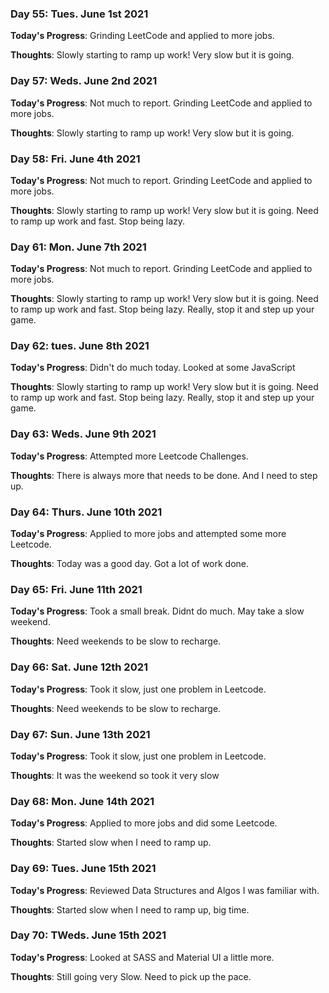 ### Day 55: Tues. June 1st 2021

**Today's Progress**: Grinding LeetCode and applied to more jobs. 

**Thoughts**: Slowly starting to ramp up work! Very slow but it is going.

### Day 57: Weds. June 2nd 2021

**Today's Progress**: Not much to report. Grinding LeetCode and applied to more jobs. 

**Thoughts**: Slowly starting to ramp up work! Very slow but it is going.

### Day 58: Fri. June 4th 2021

**Today's Progress**: Not much to report. Grinding LeetCode and applied to more jobs. 

**Thoughts**: Slowly starting to ramp up work! Very slow but it is going. Need to ramp up work and fast. Stop being lazy.

### Day 61: Mon. June 7th 2021

**Today's Progress**: Not much to report. Grinding LeetCode and applied to more jobs. 

**Thoughts**: Slowly starting to ramp up work! Very slow but it is going. Need to ramp up work and fast. Stop being lazy. Really, stop it and step up your game. 

### Day 62: tues. June 8th 2021

**Today's Progress**: Didn't do much today. Looked at some JavaScript

**Thoughts**: Slowly starting to ramp up work! Very slow but it is going. Need to ramp up work and fast. Stop being lazy. Really, stop it and step up your game. 

### Day 63: Weds. June 9th 2021

**Today's Progress**: Attempted more Leetcode Challenges.

**Thoughts**: There is always more that needs to be done. And I need to step up.

### Day 64: Thurs. June 10th 2021

**Today's Progress**: Applied to more jobs and attempted some more Leetcode.

**Thoughts**: Today was a good day. Got a lot of work done.

### Day 65: Fri. June 11th 2021

**Today's Progress**: Took a small break. Didnt do much. May take a slow weekend.

**Thoughts**: Need weekends to be slow to recharge.

### Day 66: Sat. June 12th 2021

**Today's Progress**: Took it slow, just one problem in Leetcode.

**Thoughts**: Need weekends to be slow to recharge.

### Day 67: Sun. June 13th 2021

**Today's Progress**: Took it slow, just one problem in Leetcode.

**Thoughts**: It was the weekend so took it very slow

### Day 68: Mon. June 14th 2021

**Today's Progress**: Applied to more jobs and did some Leetcode.

**Thoughts**: Started slow when I need to ramp up.

### Day 69: Tues. June 15th 2021

**Today's Progress**: Reviewed Data Structures and Algos I was familiar with.

**Thoughts**: Started slow when I need to ramp up, big time.

### Day 70: TWeds. June 15th 2021

**Today's Progress**: Looked at SASS and Material UI a little more. 

**Thoughts**: Still going very Slow. Need to pick up the pace.